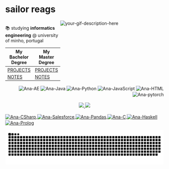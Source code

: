 # sailor reags

<div style="display: flex;">
  <div style="flex: 1;">
    <p>📚 studying <b>informatics engineering</b> @ university of minho, portugal</p>
    <table>
      <thead>
        <tr>
          <th>My Bachelor Degree</th>
          <th>My Master Degree</th>
        </tr>
      </thead>
      <tbody>
        <tr>
          <td><a href="https://github.com/sailoring-rgb/PROJECTS/tree/main/Licenciatura">PROJECTS</a></td>
          <td><a href="https://github.com/sailoring-rgb/PROJECTS/tree/main/Mestrado">PROJECTS</a></td>
        </tr>
        <tr>
          <td><a href="https://github.com/sailoring-rgb/NOTES/tree/main/Licenciatura">NOTES</a></td>
          <td><a href="https://github.com/sailoring-rgb/NOTES/tree/main/Mestrado">NOTES</a></td>
        </tr>
      </tbody>
    </table>
  </div>
  <div style="flex: 2;">
    <div>
      <img src="your-gif-url-here" alt="your-gif-description-here" width="400" height="400">
    </div>
  </div>
</div>

<div align="right" style="display: inline_block">
  <img align="center" alt="Ana-AE" height="30" width="40" src="https://cdn.jsdelivr.net/gh/devicons/devicon/icons/aftereffects/aftereffects-original.svg" />
  <img align="center" alt="Ana-Java" height="30" width="40" src="https://cdn.jsdelivr.net/gh/devicons/devicon/icons/java/java-original.svg" />
  <img align="center" alt="Ana-Python" height="30" width="40" src="https://cdn.jsdelivr.net/gh/devicons/devicon/icons/python/python-original.svg" />
  <img align="center" alt="Ana-JavaScript" height="30" width="40" src="https://cdn.jsdelivr.net/gh/devicons/devicon/icons/javascript/javascript-original.svg" />
  <img align="center" alt="Ana-HTML" height="30" width="40" src="https://cdn.jsdelivr.net/gh/devicons/devicon/icons/html5/html5-original.svg" />
  <img align="center" alt="Ana-pytorch" height="30" width="40" src="https://cdn.jsdelivr.net/gh/devicons/devicon/icons/pytorch/pytorch-original.svg" />

</div> 

<br/>
<div align="center">
  <a href="https://github.com/sailoring-rgb">
  <img height="180em" src="https://github-readme-stats.vercel.app/api?username=sailoring-rgb&show_icons=true&theme=dark&include_all_commits=true&count_private=true"/>
  <img height="180em" src="https://github-readme-stats.vercel.app/api/top-langs/?username=sailoring-rgb&hide=Roff,jupyter%20notebook,C%2B%2B&layout=compact&langs_count=7&theme=dark"/>
</div>

<br/>
<div align="left" style="display: inline_block">
  <img align="center" alt="Ana-CSharp" height="30" width="40" src="https://cdn.jsdelivr.net/gh/devicons/devicon/icons/csharp/csharp-original.svg" />
  <img align="center" alt="Ana-Salesforce" height="30" width="40" src="https://cdn.jsdelivr.net/gh/devicons/devicon/icons/salesforce/salesforce-original.svg" />
  <img align="center" alt="Ana-Pandas" height="30" width="40" src="https://cdn.jsdelivr.net/gh/devicons/devicon/icons/pandas/pandas-original.svg" />
  <img align="center" alt="Ana-C" height="30" width="40" src="https://cdn.jsdelivr.net/gh/devicons/devicon/icons/c/c-original.svg" />
  <img align="center" alt="Ana-Haskell" height="30" width="40" src="https://cdn.jsdelivr.net/gh/devicons/devicon/icons/haskell/haskell-original.svg" />
  <img align="center" alt="Ana-Prolog" height="32" width="32" src="https://user-images.githubusercontent.com/62114404/226121165-dfa377e1-5b2c-4869-8a59-2531f6d369e9.png"/>
</div> 
  
<div> 
    
  ![Snake animation](https://github.com/sailoring-rgb/sailoring-rgb/blob/output/github-contribution-grid-snake.svg)
 
</div>
